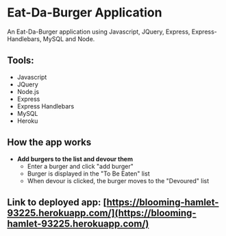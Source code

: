 # Eat-Da-Burger Application
An Eat-Da-Burger application using Javascript, JQuery, Express, Express-Handlebars, MySQL and Node.


## Tools:
* Javascript
* JQuery
* Node.js
* Express
* Express Handlebars
* MySQL
* Heroku

## How the app works

* **Add burgers to the list and devour them** 
    * Enter a burger and click "add burger"
    * Burger is displayed in the "To Be Eaten" list
    * When devour is clicked, the burger moves to the "Devoured" list

## Link to deployed app: [https://blooming-hamlet-93225.herokuapp.com/](https://blooming-hamlet-93225.herokuapp.com/)